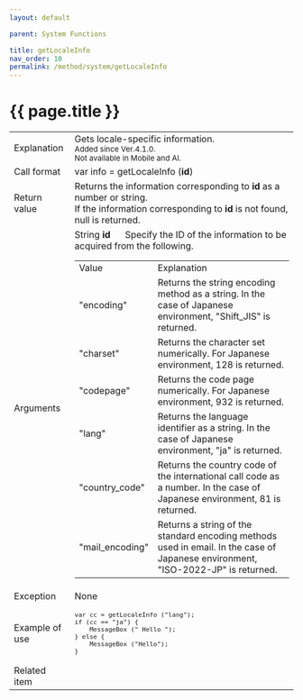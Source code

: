 ```yaml
---
layout: default

parent: System Functions

title: getLocaleInfo
nav_order: 10
permalink: /method/system/getLocaleInfo
---
```




# {{ page.title }}

<table>
  <tr>
    <td>Explanation</td>
    <td colspan="2">Gets locale-specific information. <br> <small> Added since Ver.4.1.0.</small><br><small>Not available in Mobile and AI.</small></td>
  </tr>
  <tr>
    <td>Call format</td>
    <td colspan="2">	
var info = getLocaleInfo (<b>id</b>)</td>
  </tr>
  <tr>
    <td>Return value</td>
    <td colspan="2">Returns the information corresponding to <b>id</b> as a number or string.<br>If the information corresponding to <b>id</b> is not found, null is returned.</td>
  </tr>  
  <tr>
    <td>Arguments</td>
    <td>String <b>id</b>&nbsp;&nbsp;&nbsp; &nbsp;   Specify the ID of the information to be acquired from the following.
        <table>
                    <tr>
                        <td>Value</td>
                        <td>Explanation</td>
                    </tr>
                    <tr>
                        <td>"encoding"</td>
                        <td>Returns the string encoding method as a string. In the case of Japanese environment, "Shift_JIS" is returned.</td>
                    </tr>
                    <tr>
                        <td>"charset"</td>
                        <td>Returns the character set numerically. For Japanese environment, 128 is returned.</td>
                    </tr>
                    <tr>
                        <td>"codepage"</td>
                        <td>Returns the code page numerically. For Japanese environment, 932 is returned.</td>
                    </tr>
                    <tr>
                        <td>"lang"</td>
                        <td>Returns the language identifier as a string. In the case of Japanese environment, "ja" is returned.</td>
                    </tr>
                    <tr>
                        <td>"country_code"</td>
                        <td>Returns the country code of the international call code as a number. In the case of Japanese environment, 81 is returned.</td>
                    </tr>
                    <tr>
                        <td>"mail_encoding"</td>
                        <td>Returns a string of the standard encoding methods used in email. In the case of Japanese environment, "ISO-2022-JP" is returned.</td>
                    </tr>
         </table>
    </td>
  </tr>
  <tr>
    <td>Exception</td>
    <td colspan="2">None</td>
  </tr>
  <tr>
    <td>Example of use</td>
    <td colspan="2"><code><pre>var cc = getLocaleInfo ("lang");
if (cc == "ja") {
    MessageBox (" Hello ");
} else {
    MessageBox ("Hello");
}</pre></code></td>
  </tr>
  <tr>
    <td>Related item</td>
    <td colspan="2"></td>
  </tr>
</table>





